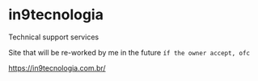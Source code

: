 # in9tecnologia
Technical support services

Site that will be re-worked by me in the future `íf the owner accept, ofc`

https://in9tecnologia.com.br/
